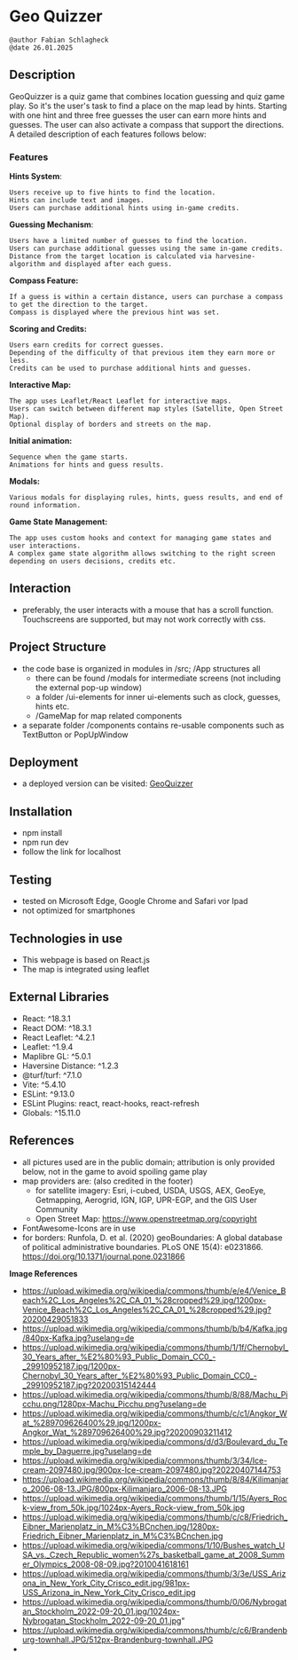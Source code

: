 # Geo Quizzer

    @author Fabian Schlagheck
    @date 26.01.2025

## Description

GeoQuizzer is a quiz game that combines location guessing and quiz game play. So it's the user's task to find a place on the map lead by hints. Starting with one hint and three free guesses the user can earn more hints and guesses. The user can also activate a compass that support the directions. A detailed description of each features follows below:

### Features

**Hints System**:

    Users receive up to five hints to find the location.
    Hints can include text and images.
    Users can purchase additional hints using in-game credits.
    
**Guessing Mechanism**:

    Users have a limited number of guesses to find the location.
    Users can purchase additional guesses using the same in-game credits.
    Distance from the target location is calculated via harvesine-algorithm and displayed after each guess.

**Compass Feature:**

    If a guess is within a certain distance, users can purchase a compass to get the direction to the target.
    Compass is displayed where the previous hint was set.

**Scoring and Credits:**

    Users earn credits for correct guesses.
    Depending of the difficulty of that previous item they earn more or less.
    Credits can be used to purchase additional hints and guesses.

**Interactive Map:**

    The app uses Leaflet/React Leaflet for interactive maps.
    Users can switch between different map styles (Satellite, Open Street Map).
    Optional display of borders and streets on the map.

**Initial animation:**

    Sequence when the game starts.
    Animations for hints and guess results.

**Modals:**

    Various modals for displaying rules, hints, guess results, and end of round information.

**Game State Management:**

    The app uses custom hooks and context for managing game states and user interactions.
    A complex game state algorithm allows switching to the right screen depending on users decisions, credits etc.

## Interaction

- preferably, the user interacts with a mouse that has a scroll function. Touchscreens are supported, but may not work correctly with css.

## Project Structure

- the code base is organized in modules in /src; /App structures all 
    - there can be found /modals for intermediate screens (not including the external pop-up window)
    - a folder /ui-elements for inner ui-elements such as clock, guesses, hints etc.
    - /GameMap for map related components 
- a separate folder /components contains re-usable components such as TextButton or PopUpWindow

## Deployment 

- a deployed version can be visited: [GeoQuizzer](https://fabschlag95.github.io/geo-quizzer/)

## Installation 

- npm install
- npm run dev
- follow the link for localhost

## Testing

- tested on Microsoft Edge, Google Chrome and Safari vor Ipad
- not optimized for smartphones

## Technologies in use

- This webpage is based on React.js
- The map is integrated using leaflet

## External Libraries

- React: ^18.3.1
- React DOM: ^18.3.1
- React Leaflet: ^4.2.1
- Leaflet: ^1.9.4
- Maplibre GL: ^5.0.1
- Haversine Distance: ^1.2.3
- @turf/turf: ^7.1.0
- Vite: ^5.4.10
- ESLint: ^9.13.0
- ESLint Plugins: react, react-hooks, react-refresh
- Globals: ^15.11.0

## References

- all pictures used are in the public domain; attribution is only provided below, not in the game to avoid spoiling game play
- map providers are: (also credited in the footer)
    - for satellite imagery: Esri, i-cubed, USDA, USGS, AEX,
          GeoEye, Getmapping, Aerogrid, IGN, IGP, UPR-EGP, and the GIS User
          Community 
    - Open Street Map: https://www.openstreetmap.org/copyright
- FontAwesome-Icons are in use
- for borders: Runfola, D. et al. (2020) geoBoundaries: A global database of political administrative boundaries. PLoS ONE 15(4): e0231866. https://doi.org/10.1371/journal.pone.0231866

**Image References**

- https://upload.wikimedia.org/wikipedia/commons/thumb/e/e4/Venice_Beach%2C_Los_Angeles%2C_CA_01_%28cropped%29.jpg/1200px-Venice_Beach%2C_Los_Angeles%2C_CA_01_%28cropped%29.jpg?20200429051833
- https://upload.wikimedia.org/wikipedia/commons/thumb/b/b4/Kafka.jpg/840px-Kafka.jpg?uselang=de
- https://upload.wikimedia.org/wikipedia/commons/thumb/1/1f/Chernobyl_30_Years_after_%E2%80%93_Public_Domain_CC0_-_29910952187.jpg/1200px-Chernobyl_30_Years_after_%E2%80%93_Public_Domain_CC0_-_29910952187.jpg?20200315142444
- https://upload.wikimedia.org/wikipedia/commons/thumb/8/88/Machu_Picchu.png/1280px-Machu_Picchu.png?uselang=de
- https://upload.wikimedia.org/wikipedia/commons/thumb/c/c1/Angkor_Wat_%289709626400%29.jpg/1200px-Angkor_Wat_%289709626400%29.jpg?20200903211412
- https://upload.wikimedia.org/wikipedia/commons/d/d3/Boulevard_du_Temple_by_Daguerre.jpg?uselang=de
- https://upload.wikimedia.org/wikipedia/commons/thumb/3/34/Ice-cream-2097480.jpg/900px-Ice-cream-2097480.jpg?20220407144753
- https://upload.wikimedia.org/wikipedia/commons/thumb/8/84/Kilimanjaro_2006-08-13.JPG/800px-Kilimanjaro_2006-08-13.JPG
- https://upload.wikimedia.org/wikipedia/commons/thumb/1/15/Ayers_Rock-view_from_50k.jpg/1024px-Ayers_Rock-view_from_50k.jpg
- https://upload.wikimedia.org/wikipedia/commons/thumb/c/c8/Friedrich_Eibner_Marienplatz_in_M%C3%BCnchen.jpg/1280px-Friedrich_Eibner_Marienplatz_in_M%C3%BCnchen.jpg
- https://upload.wikimedia.org/wikipedia/commons/1/10/Bushes_watch_USA_vs._Czech_Republic_women%27s_basketball_game_at_2008_Summer_Olympics_2008-08-09.jpg?2010041618161
- https://upload.wikimedia.org/wikipedia/commons/thumb/3/3e/USS_Arizona_in_New_York_City_Crisco_edit.jpg/981px-USS_Arizona_in_New_York_City_Crisco_edit.jpg
- https://upload.wikimedia.org/wikipedia/commons/thumb/0/06/Nybrogatan_Stockholm_2022-09-20_01.jpg/1024px-Nybrogatan_Stockholm_2022-09-20_01.jpg"
- https://upload.wikimedia.org/wikipedia/commons/thumb/c/c6/Brandenburg-townhall.JPG/512px-Brandenburg-townhall.JPG
- 